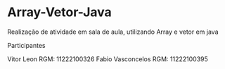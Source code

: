 # Array-Vetor-Java
Realização de atividade em sala de aula, utilizando Array e vetor em java

Participantes 

Vitor Leon RGM: 11222100326
Fabio Vasconcelos RGM: 11222100395
